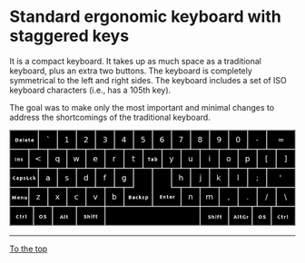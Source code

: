 
# Standard ergonomic keyboard with staggered keys

It is a compact keyboard. It takes up as much space as a traditional keyboard, plus an extra two buttons. The keyboard is completely symmetrical to the left and right sides. The keyboard includes a set of ISO keyboard characters (i.e., has a 105th key).

The goal was to make only the most important and minimal changes to address the shortcomings of the traditional keyboard.

![Standard ergonomic keyboard with staggered keys](img/sel_el.png)

-----------------------------------------------

[To the top](README.md)


